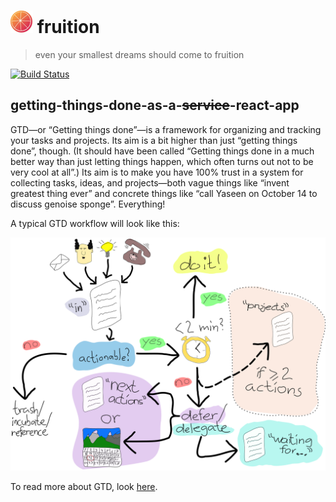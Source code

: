 # ![🍉](readme-assets/fruition_36.png "Melon") fruition

> even your smallest dreams should come to fruition

[![Build Status](https://travis-ci.com/GeorgeIpsum/fruition.svg?branch=master)](https://travis-ci.com/GeorgeIpsum/fruition)

## getting-things-done-as-a-~~service~~-react-app

GTD—or “Getting things done”—is a framework for organizing and tracking your tasks and projects. Its aim is a bit higher than just “getting things done”, though. (It should have been called “Getting things done in a much better way than just letting things happen, which often turns out not to be very cool at all”.) Its aim is to make you have 100% trust in a system for collecting tasks, ideas, and projects—both vague things like “invent greatest thing ever” and concrete things like “call Yaseen on October 14 to discuss genoise sponge”. Everything!

A typical GTD workflow will look like this:

![GTD Workflow](readme-assets/workflow.svg)

To read more about GTD, look [here](https://hamberg.no/gtd/).
